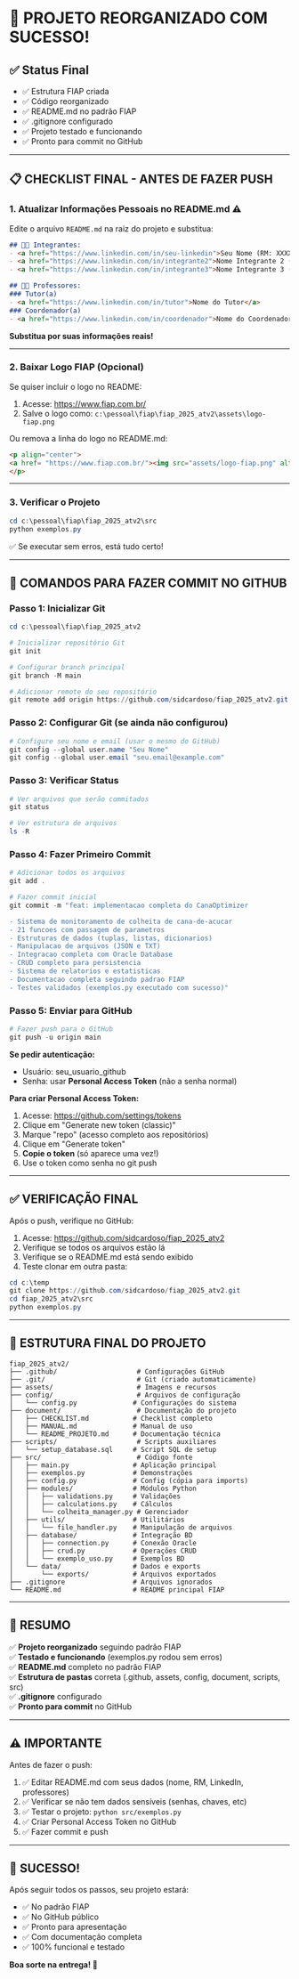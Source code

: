 # 🎉 PROJETO REORGANIZADO COM SUCESSO!

## ✅ Status Final

- ✅ Estrutura FIAP criada
- ✅ Código reorganizado
- ✅ README.md no padrão FIAP
- ✅ .gitignore configurado
- ✅ Projeto testado e funcionando
- ✅ Pronto para commit no GitHub

---

## 📋 CHECKLIST FINAL - ANTES DE FAZER PUSH

### 1. Atualizar Informações Pessoais no README.md ⚠️

Edite o arquivo `README.md` na raiz do projeto e substitua:

```markdown
## 👨‍🎓 Integrantes: 
- <a href="https://www.linkedin.com/in/seu-linkedin">Seu Nome (RM: XXXXX)</a>
- <a href="https://www.linkedin.com/in/integrante2">Nome Integrante 2 (RM: XXXXX)</a>
- <a href="https://www.linkedin.com/in/integrante3">Nome Integrante 3 (RM: XXXXX)</a>

## 👩‍🏫 Professores:
### Tutor(a) 
- <a href="https://www.linkedin.com/in/tutor">Nome do Tutor</a>
### Coordenador(a)
- <a href="https://www.linkedin.com/in/coordenador">Nome do Coordenador</a>
```

**Substitua por suas informações reais!**

---

### 2. Baixar Logo FIAP (Opcional)

Se quiser incluir o logo no README:

1. Acesse: https://www.fiap.com.br/
2. Salve o logo como: `c:\pessoal\fiap\fiap_2025_atv2\assets\logo-fiap.png`

Ou remova a linha do logo no README.md:

```markdown
<p align="center">
<a href= "https://www.fiap.com.br/"><img src="assets/logo-fiap.png" alt="FIAP - Faculdade de Informática e Admnistração Paulista" border="0" width="40%" height="40%"></a>
</p>
```

---

### 3. Verificar o Projeto

```powershell
cd c:\pessoal\fiap\fiap_2025_atv2\src
python exemplos.py
```

✅ Se executar sem erros, está tudo certo!

---

## 🚀 COMANDOS PARA FAZER COMMIT NO GITHUB

### Passo 1: Inicializar Git

```powershell
cd c:\pessoal\fiap\fiap_2025_atv2

# Inicializar repositório Git
git init

# Configurar branch principal
git branch -M main

# Adicionar remote do seu repositório
git remote add origin https://github.com/sidcardoso/fiap_2025_atv2.git
```

### Passo 2: Configurar Git (se ainda não configurou)

```powershell
# Configure seu nome e email (usar o mesmo do GitHub)
git config --global user.name "Seu Nome"
git config --global user.email "seu.email@example.com"
```

### Passo 3: Verificar Status

```powershell
# Ver arquivos que serão commitados
git status

# Ver estrutura de arquivos
ls -R
```

### Passo 4: Fazer Primeiro Commit

```powershell
# Adicionar todos os arquivos
git add .

# Fazer commit inicial
git commit -m "feat: implementacao completa do CanaOptimizer

- Sistema de monitoramento de colheita de cana-de-acucar
- 21 funcoes com passagem de parametros
- Estruturas de dados (tuplas, listas, dicionarios)
- Manipulacao de arquivos (JSON e TXT)
- Integracao completa com Oracle Database
- CRUD completo para persistencia
- Sistema de relatorios e estatisticas
- Documentacao completa seguindo padrao FIAP
- Testes validados (exemplos.py executado com sucesso)"
```

### Passo 5: Enviar para GitHub

```powershell
# Fazer push para o GitHub
git push -u origin main
```

**Se pedir autenticação:**
- Usuário: seu_usuario_github
- Senha: usar **Personal Access Token** (não a senha normal)

**Para criar Personal Access Token:**
1. Acesse: https://github.com/settings/tokens
2. Clique em "Generate new token (classic)"
3. Marque "repo" (acesso completo aos repositórios)
4. Clique em "Generate token"
5. **Copie o token** (só aparece uma vez!)
6. Use o token como senha no git push

---

## ✅ VERIFICAÇÃO FINAL

Após o push, verifique no GitHub:

1. Acesse: https://github.com/sidcardoso/fiap_2025_atv2
2. Verifique se todos os arquivos estão lá
3. Verifique se o README.md está sendo exibido
4. Teste clonar em outra pasta:

```powershell
cd c:\temp
git clone https://github.com/sidcardoso/fiap_2025_atv2.git
cd fiap_2025_atv2\src
python exemplos.py
```

---

## 📁 ESTRUTURA FINAL DO PROJETO

```
fiap_2025_atv2/
├── .github/                    # Configurações GitHub
├── .git/                       # Git (criado automaticamente)
├── assets/                     # Imagens e recursos
├── config/                     # Arquivos de configuração
│   └── config.py              # Configurações do sistema
├── document/                   # Documentação do projeto
│   ├── CHECKLIST.md           # Checklist completo
│   ├── MANUAL.md              # Manual de uso
│   └── README_PROJETO.md      # Documentação técnica
├── scripts/                    # Scripts auxiliares
│   └── setup_database.sql     # Script SQL de setup
├── src/                        # Código fonte
│   ├── main.py                # Aplicação principal
│   ├── exemplos.py            # Demonstrações
│   ├── config.py              # Config (cópia para imports)
│   ├── modules/               # Módulos Python
│   │   ├── validations.py     # Validações
│   │   ├── calculations.py    # Cálculos
│   │   └── colheita_manager.py # Gerenciador
│   ├── utils/                 # Utilitários
│   │   └── file_handler.py    # Manipulação de arquivos
│   ├── database/              # Integração BD
│   │   ├── connection.py      # Conexão Oracle
│   │   ├── crud.py            # Operações CRUD
│   │   └── exemplo_uso.py     # Exemplos BD
│   └── data/                  # Dados e exports
│       └── exports/           # Arquivos exportados
├── .gitignore                 # Arquivos ignorados
└── README.md                  # README principal FIAP
```

---

## 🎯 RESUMO

✅ **Projeto reorganizado** seguindo padrão FIAP  
✅ **Testado e funcionando** (exemplos.py rodou sem erros)  
✅ **README.md** completo no padrão FIAP  
✅ **Estrutura de pastas** correta (.github, assets, config, document, scripts, src)  
✅ **.gitignore** configurado  
✅ **Pronto para commit** no GitHub  

---

## ⚠️ IMPORTANTE

Antes de fazer o push:

1. ✅ Editar README.md com seus dados (nome, RM, LinkedIn, professores)
2. ✅ Verificar se não tem dados sensíveis (senhas, chaves, etc)
3. ✅ Testar o projeto: `python src/exemplos.py`
4. ✅ Criar Personal Access Token no GitHub
5. ✅ Fazer commit e push

---

## 🎉 SUCESSO!

Após seguir todos os passos, seu projeto estará:

- ✅ No padrão FIAP
- ✅ No GitHub público
- ✅ Pronto para apresentação
- ✅ Com documentação completa
- ✅ 100% funcional e testado

**Boa sorte na entrega! 🚀**
